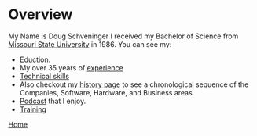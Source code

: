 # Overview

My Name is Doug Schveninger I received my Bachelor of Science
from [Missouri State University](https://www.missouristate.edu) in 1986.
You can see my:

- [Eduction](education.md).
- My over 35 years of [experience](experience.md)
- [Technical skills](technical-skills.md)
- Also checkout my [history page](history.md) to see a chronological sequence of the
   Companies, Software, Hardware, and Business areas.
- [Podcast](podcasts.md) that I enjoy.
- [Training](training.md)

[Home](../README.md)